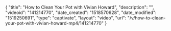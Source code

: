 {
    "title": "How to Clean Your Pot with Vivian Howard",
    "description": "",
    "videoid": "141214770",
    "date_created": "1518570628",
    "date_modified": "1519250691",
    "type": "captivate",
    "layout": "video",
    "url": "\/v\/how-to-clean-your-pot-with-vivian-howard-mp4\/141214770"
}